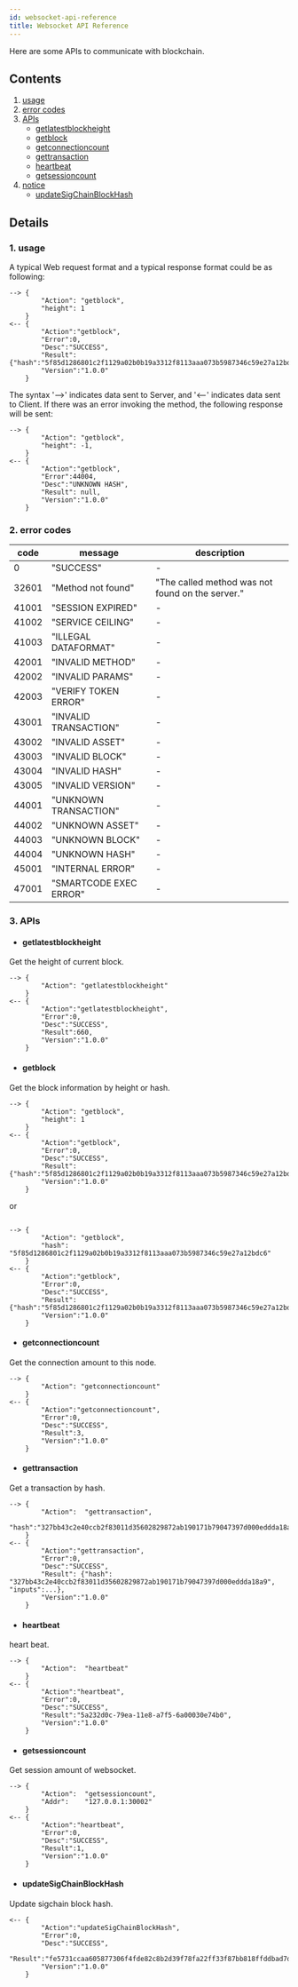 ```yaml
---
id: websocket-api-reference
title: Websocket API Reference
---
```


Here are some APIs to communicate with blockchain.

## Contents
1. [usage](#usage)
2. [error codes](#errcode)
3. [APIs](#apis)
	* [getlatestblockheight](#getlatestblockheight)
	* [getblock](#getblock)
	* [getconnectioncount](#getconnectioncount)
	* [gettransaction](#gettransaction)
	* [heartbeat](#heartbeat)
	* [getsessioncount](#getsessioncount)
4. [notice](#notice)
	* [updateSigChainBlockHash](#updateSigChainBlockHash)

## Details

<h3 id="usage">1. usage</h3>

A typical Web request format and a typical response format could be as following:

```
--> {
		"Action": "getblock",
		"height": 1
	}
<-- {
		"Action":"getblock",
		"Error":0,
		"Desc":"SUCCESS",
		"Result": {"hash":"5f85d1286801c2f1129a02b0b19a3312f8113aaa073b5987346c59e27a12bdc6","header":...},
		"Version":"1.0.0"
	}
```

The syntax '-->' indicates data sent to Server, and '<--' indicates data sent to Client. If there was an error invoking the method, the following response will be sent:

```
--> {
		"Action": "getblock",
		"height": -1,
	}
<-- {
		"Action":"getblock",
		"Error":44004,
		"Desc":"UNKNOWN HASH",
		"Result": null,
		"Version":"1.0.0"
	}
```


<h3 id="errcode">2. error codes</h3>

| code  | message              | description |
|-------|----------------------|-------------|
|0      |"SUCCESS"             | -           |
| 32601 |"Method not found"    |"The called method was not found on the server."|
| 41001 |"SESSION EXPIRED"     | -           |
| 41002 |"SERVICE CEILING"     | -           |
| 41003 |"ILLEGAL DATAFORMAT"  | -           |
| 42001 |"INVALID METHOD"      | -           |
| 42002 |"INVALID PARAMS"      | -           |
| 42003 |"VERIFY TOKEN ERROR"  | -           |
| 43001 |"INVALID TRANSACTION" | -           |
| 43002 |"INVALID ASSET"       | -           |
| 43003 |"INVALID BLOCK"       | -           |
| 43004 |"INVALID HASH"        | -           |
| 43005 |"INVALID VERSION"     | -           |
| 44001 |"UNKNOWN TRANSACTION" | -           |
| 44002 |"UNKNOWN ASSET"       | -           |
| 44003 |"UNKNOWN BLOCK"       | -           |
| 44004 |"UNKNOWN HASH"        | -           |
| 45001 |"INTERNAL ERROR"      | -           |
| 47001 |"SMARTCODE EXEC ERROR"| -           |

<h3 id="apis">3. APIs</h3>

* <h4 id="getlatestblockheight">getlatestblockheight</h4>

Get the height of current block.

```
--> {
		"Action": "getlatestblockheight"
	}
<-- {
		"Action":"getlatestblockheight",
		"Error":0,
		"Desc":"SUCCESS",
		"Result":660,
		"Version":"1.0.0"
	}
```

* <h4 id="getblock">getblock</h4>

Get the block information by height or hash.

```
--> {
		"Action": "getblock",
		"height": 1
	}
<-- {
		"Action":"getblock",
		"Error":0,
		"Desc":"SUCCESS",
		"Result": {"hash":"5f85d1286801c2f1129a02b0b19a3312f8113aaa073b5987346c59e27a12bdc6","header":...},
		"Version":"1.0.0"
	}
```

or

```

--> {
		"Action": "getblock",
		"hash": "5f85d1286801c2f1129a02b0b19a3312f8113aaa073b5987346c59e27a12bdc6"
	}
<-- {
		"Action":"getblock",
		"Error":0,
		"Desc":"SUCCESS",
		"Result": {"hash":"5f85d1286801c2f1129a02b0b19a3312f8113aaa073b5987346c59e27a12bdc6","header":...},
		"Version":"1.0.0"
	}
```

* <h4 id="getconnectioncount">getconnectioncount</h4>

Get the connection amount to this node. 

```
--> {
		"Action": "getconnectioncount"
	}
<-- {
		"Action":"getconnectioncount",
		"Error":0,
		"Desc":"SUCCESS",
		"Result":3,
		"Version":"1.0.0"
	}
```

* <h4 id="gettransaction">gettransaction</h4>

Get a transaction by hash.

```
--> {
		"Action":  "gettransaction",
		"hash":"327bb43c2e40ccb2f83011d35602829872ab190171b79047397d000eddda18a9",
	}
<-- {
		"Action":"gettransaction",
		"Error":0,
		"Desc":"SUCCESS",
		"Result": {"hash": "327bb43c2e40ccb2f83011d35602829872ab190171b79047397d000eddda18a9", "inputs":...},
		"Version":"1.0.0"
	}
```

* <h4 id="heartbeat">heartbeat</h4>

heart beat.

```
--> {
		"Action":  "heartbeat"
	}
<-- {
		"Action":"heartbeat",
		"Error":0,
		"Desc":"SUCCESS",
		"Result":"5a232d0c-79ea-11e8-a7f5-6a00030e74b0",
		"Version":"1.0.0"
	}
```

* <h4 id="getsessioncount">getsessioncount</h4>

Get session amount of websocket.

```
--> {
		"Action":  "getsessioncount",
		"Addr":    "127.0.0.1:30002"
	}
<-- {
		"Action":"heartbeat",
		"Error":0,
		"Desc":"SUCCESS",
		"Result":1,
		"Version":"1.0.0"
	}
```

* <h4 id="updateSigChainBlockHash">updateSigChainBlockHash</h4>

Update sigchain block hash.

```
<-- {
		"Action":"updateSigChainBlockHash",
		"Error":0,
		"Desc":"SUCCESS",
		"Result":"fe5731ccaa605877306f4fde82c8b2d39f78fa22ff33f87bb818ffddbad7dd64",
		"Version":"1.0.0"
	}
```
